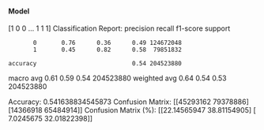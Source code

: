 #### Model
[1 0 0 ... 1 1 1]
Classification Report:
              precision    recall  f1-score   support

           0       0.76      0.36      0.49 124672048
           1       0.45      0.82      0.58  79851832

    accuracy                           0.54 204523880
   macro avg       0.61      0.59      0.54 204523880
weighted avg       0.64      0.54      0.53 204523880

Accuracy: 0.541638834545873
Confusion Matrix:
[[45293162 79378886]
 [14366918 65484914]]
Confusion Matrix (%):
[[22.14565947 38.81154905]
 [ 7.0245675  32.01822398]]
